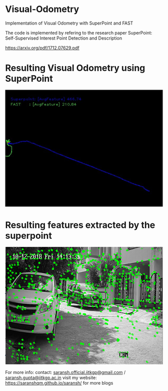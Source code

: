 # Visual-Odometry
 Implementation of Visual Odometry with SuperPoint and FAST
 
 The code is implemented by refering to the research paper SuperPoint: Self-Supervised Interest Point Detection and Description
 
 https://arxiv.org/pdf/1712.07629.pdf

# Resulting Visual Odometry using SuperPoint
![alt text](https://github.com/saranshqm/Visual-Odometry/blob/master/result.jpg?raw=true)


# Resulting features extracted by the superpoint

![alt text](https://github.com/saranshqm/Visual-Odometry/blob/master/Screenshot%20(73).png?raw=true)




For more info: contact: saransh.official.iitkgp@gmail.com / saransh.gupta@iitkgp.ac.in
visit my website: https://saranshqm.github.io/saransh/ for more blogs

